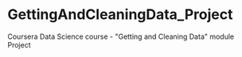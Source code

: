 # GettingAndCleaningData_Project
Coursera Data Science course - "Getting and Cleaning Data" module Project
